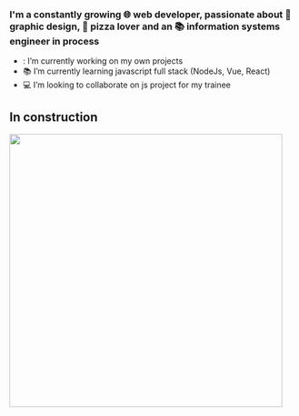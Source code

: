 ### I'm a constantly growing 🌐 web developer, passionate about 🎨 graphic design, 🍕 pizza lover and an 📚 information systems engineer in process 


- : I’m currently working on my own projects
- 📚 I’m currently learning javascript full stack (NodeJs, Vue, React)
- 💻 I’m looking to collaborate on js project for my trainee

## In construction
<img src="https://media.giphy.com/media/l3vQYe7l1TInypnYA/giphy.gif" width="480">
